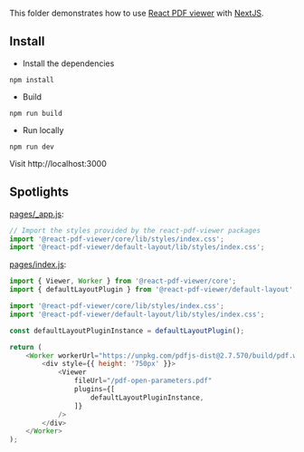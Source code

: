 This folder demonstrates how to use [React PDF viewer](https://react-pdf-viewer.dev) with [NextJS](https://nextjs.org/).

## Install

* Install the dependencies

~~~ console
npm install
~~~

* Build

~~~ console
npm run build
~~~

* Run locally

~~~ console
npm run dev
~~~

Visit http://localhost:3000

## Spotlights

[pages/_app.js](pages/_app.js):

~~~ javascript
// Import the styles provided by the react-pdf-viewer packages
import '@react-pdf-viewer/core/lib/styles/index.css';
import '@react-pdf-viewer/default-layout/lib/styles/index.css';
~~~

[pages/index.js](pages/index.js):

~~~ javascript
import { Viewer, Worker } from '@react-pdf-viewer/core';
import { defaultLayoutPlugin } from '@react-pdf-viewer/default-layout';

import '@react-pdf-viewer/core/lib/styles/index.css';
import '@react-pdf-viewer/default-layout/lib/styles/index.css';

const defaultLayoutPluginInstance = defaultLayoutPlugin();

return (
    <Worker workerUrl="https://unpkg.com/pdfjs-dist@2.7.570/build/pdf.worker.js">
        <div style={{ height: '750px' }}>
            <Viewer
                fileUrl="/pdf-open-parameters.pdf"
                plugins={[
                    defaultLayoutPluginInstance,
                ]}
            />
        </div>
    </Worker>
);
~~~
